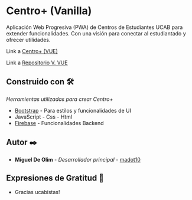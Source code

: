 # Centro+ (Vanilla)

Aplicación Web Progresiva (PWA) de Centros de Estudiantes UCAB para extender funcionalidades.
Con una visión para conectar al estudiantado y ofrecer utilidades.

Link a [Centro+ (VUE)](https://ceingenieria.github.io/)

Link a [Repositorio V. VUE](https://github.com/ceingenieria/ceingenieria.github.io)

## Construido con 🛠️

_Herramientas utilizadas para crear Centro+_

* [Bootstrap](https://getbootstrap.com/) - Para estilos y funcionalidades de UI
* JavaScript - Css - Html
* [Firebase](https://firebase.google.com) - Funcionalidades Backend

## Autor ✒️

* **Miguel De Olim** - *Desarrollador principal* - [madot10](https://github.com/Madot10)

## Expresiones de Gratitud 🎁

* Gracias ucabistas! 
